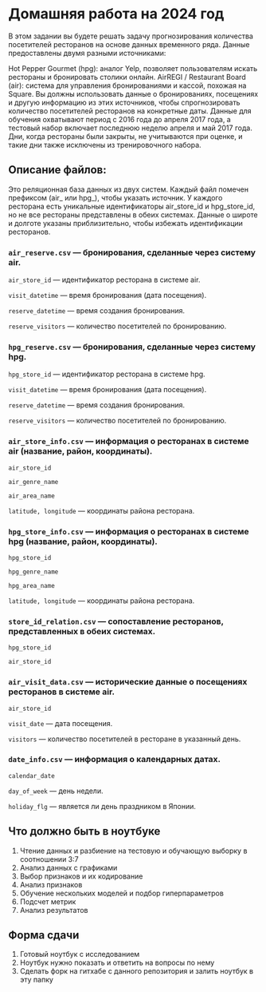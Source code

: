 # Домашняя работа на 2024 год

В этом задании вы будете решать задачу прогнозирования количества посетителей ресторанов на основе данных временного ряда. Данные предоставлены двумя разными источниками:

Hot Pepper Gourmet (hpg): аналог Yelp, позволяет пользователям искать рестораны и бронировать столики онлайн.
AirREGI / Restaurant Board (air): система для управления бронированиями и кассой, похожая на Square.
Вы должны использовать данные о бронированиях, посещениях и другую информацию из этих источников, чтобы спрогнозировать количество посетителей ресторанов на конкретные даты. Данные для обучения охватывают период с 2016 года до апреля 2017 года, а тестовый набор включает последнюю неделю апреля и май 2017 года. Дни, когда рестораны были закрыты, не учитываются при оценке, и такие дни также исключены из тренировочного набора.

## Описание файлов:
Это реляционная база данных из двух систем. Каждый файл помечен префиксом (air_ или hpg_), чтобы указать источник. У каждого ресторана есть уникальные идентификаторы air_store_id и hpg_store_id, но не все рестораны представлены в обеих системах. Данные о широте и долготе указаны приблизительно, чтобы избежать идентификации ресторанов.

### `air_reserve.csv` — бронирования, сделанные через систему air.

`air_store_id` — идентификатор ресторана в системе air.

`visit_datetime` — время бронирования (дата посещения).

`reserve_datetime` — время создания бронирования.

`reserve_visitors` — количество посетителей по бронированию.

### `hpg_reserve.csv` — бронирования, сделанные через систему hpg.

`hpg_store_id` — идентификатор ресторана в системе hpg.

`visit_datetime` — время бронирования (дата посещения).

`reserve_datetime` — время создания бронирования.

`reserve_visitors` — количество посетителей по бронированию.

### `air_store_info.csv` — информация о ресторанах в системе air (название, район, координаты).

`air_store_id`

`air_genre_name`

`air_area_name`

`latitude, longitude` — координаты района ресторана.

### `hpg_store_info.csv` — информация о ресторанах в системе hpg (название, район, координаты).

`hpg_store_id`

`hpg_genre_name`

`hpg_area_name`

`latitude, longitude` — координаты района ресторана.

### `store_id_relation.csv` — сопоставление ресторанов, представленных в обеих системах.

`hpg_store_id`

`air_store_id`

### `air_visit_data.csv` — исторические данные о посещениях ресторанов в системе air.

`air_store_id`

`visit_date` — дата посещения.

`visitors` — количество посетителей в ресторане в указанный день. 

### `date_info.csv` — информация о календарных датах.

`calendar_date`

`day_of_week` — день недели.

`holiday_flg` — является ли день праздником в Японии.

## Что должно быть в ноутбуке

1. Чтение данных и разбиение на тестовую и обучающую выборку в соотношении 3:7
2. Анализ данных с графиками 
3. Выбор признаков и их кодирование
4. Анализ признаков
5. Обучение нескольких моделей и подбор гиперпараметров
6. Подсчет метрик
7. Анализ результатов

## Форма сдачи

1. Готовый ноутбук с исследованием
2. Ноутбук нужно показать и ответить на вопросы по нему
3. Сделать форк на гитхабе с данного репозитория и залить ноутбук в эту папку
